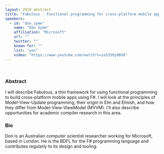 ```yaml
---
layout: 2019-abstract
title: "Fabulous - Functional programming for cross-platform mobile apps"
speakers:
  - id: "don_syme"
    name: "Don Syme"
    affiliation: "Microsoft"
    url: ""
    twitter: ""
    known-for: ""
    list: "yes"
    video: "https://www.youtube.com/watch?v=ieS3S9y9BV8"
---
```


<br/>

### Abstract

I will describe Fabulous, a thin framework for using functional programming to build cross-platform mobile apps using F#. I will look at the principles of Model-View-Update programming, their origin in Elm and Elmish, and how they differ from Model-View-ViewModel (MVVM).  I'll also describe opportunities for academic compiler research in this area.

### Bio

Don is an Australian computer scientist researcher working for Microsoft, based in London.  He is the BDFL for the F# programming language and contributes regularly to its design and tooling.
